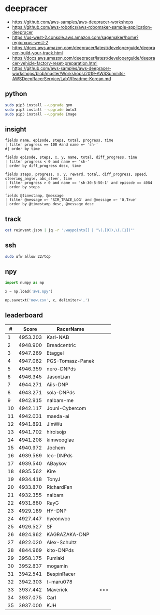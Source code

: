 # deepracer

* <https://github.com/aws-samples/aws-deepracer-workshops>
* <https://github.com/aws-robotics/aws-robomaker-sample-application-deepracer>
* <https://us-west-2.console.aws.amazon.com/sagemaker/home?region=us-west-2>
* <https://docs.aws.amazon.com/deepracer/latest/developerguide/deepracer-build-your-track.html>
* <https://docs.aws.amazon.com/deepracer/latest/developerguide/deepracer-vehicle-factory-reset-preparation.html>
* <https://github.com/aws-samples/aws-deepracer-workshops/blob/master/Workshops/2019-AWSSummits-AWSDeepRacerService/Lab1/Readme-Korean.md>

## python

```bash
sudo pip3 install --upgrade gym
sudo pip3 install --upgrade boto3
sudo pip3 install --upgrade Image
```

## insight

```
fields name, episode, steps, total, progress, time
| filter progress == 100 #and name =~ 'sh-'
#| order by time

fields episode, steps, x, y, name, total, diff_progress, time
| filter progress < 0 and name =~ 'sh-'
| order by diff_progress desc, time

fields steps, progress, x, y, reward, total, diff_progress, speed, steering_angle, abs_steer, time
| filter progress > 0 and name == 'sh-30-5-50-1' and episode == 4084
| order by steps

fields @timestamp, @message
| filter @message =~ 'SIM_TRACE_LOG' and @message =~ '0,True'
| order by @timestamp desc, @message desc
```

## track

```bash
cat reinvent.json | jq -r '.waypoints[] | "\(.[0]),\(.[1])"'
```

## ssh

```bash
sudo ufw allow 22/tcp
```

## npy

```python
import numpy as np

x = np.load('aws.npy')

np.savetxt('new.csv', x, delimiter=',')
```

## leaderboard

<!-- leaderboard -->
| # | Score | RacerName |   |
| - | ----- | --------- | - |
| 1 | 4953.203 | Karl-NAB | |
| 2 | 4948.900 | Breadcentric | |
| 3 | 4947.269 | Etaggel | |
| 4 | 4947.062 | PGS-Tomasz-Panek | |
| 5 | 4946.359 | nero-DNPds | |
| 6 | 4946.345 | JasonLian | |
| 7 | 4944.271 | Aiis-DNP | |
| 8 | 4943.271 | sola-DNPds | |
| 9 | 4942.915 | nalbam-me | |
| 10 | 4942.117 | Jouni-Cybercom | |
| 11 | 4942.031 | maeda-ai | |
| 12 | 4941.891 | JimWu | |
| 13 | 4941.702 | hiroisojp | |
| 14 | 4941.208 | kimwooglae | |
| 15 | 4940.972 | Jochem | |
| 16 | 4939.589 | leo-DNPds | |
| 17 | 4939.540 | ABaykov | |
| 18 | 4935.562 | Kire | |
| 19 | 4934.418 | TonyJ | |
| 20 | 4933.870 | RichardFan | |
| 21 | 4932.355 | nalbam | |
| 22 | 4931.880 | RayG | |
| 23 | 4929.189 | HY-DNP | |
| 24 | 4927.447 | hyeonwoo | |
| 25 | 4926.527 | SF | |
| 26 | 4924.962 | KAGRAZAKA-DNP | |
| 27 | 4922.020 | Alex-Schultz | |
| 28 | 4844.969 | kito-DNPds | |
| 29 | 3958.175 | Fumiaki | |
| 30 | 3952.837 | mogamin | |
| 31 | 3942.541 | BespinRacer | |
| 32 | 3942.303 | t-maru078 | |
| 33 | 3937.442 | Maverick | <<< |
| 34 | 3937.075 | Carl | |
| 35 | 3937.000 | KJH | |
